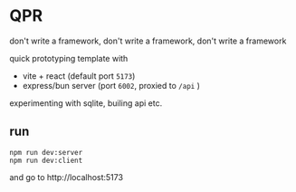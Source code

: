 # QPR
don't write a framework, don't write a framework, don't write a framework


quick prototyping template with

- vite + react (default port `5173`)
- express/bun server (port `6002`, proxied to `/api` )

experimenting with sqlite, builing api etc.

## run
```console
npm run dev:server
npm run dev:client
```
and go to http://localhost:5173
